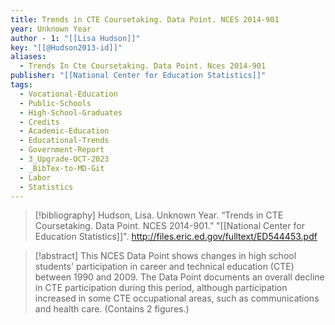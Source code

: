 ```yaml
---
title: Trends in CTE Coursetaking. Data Point. NCES 2014-901
year: Unknown Year
author - 1: "[[Lisa Hudson]]"
key: "[[@Hudson2013-id]]"
aliases:
  - Trends In Cte Coursetaking. Data Point. Nces 2014-901
publisher: "[[National Center for Education Statistics]]"
tags:
  - Vocational-Education
  - Public-Schools
  - High-School-Graduates
  - Credits
  - Academic-Education
  - Educational-Trends
  - Government-Report
  - 3_Upgrade-OCT-2023
  - _BibTex-to-MD-Git
  - Labor
  - Statistics
---
```


> [!bibliography]
> Hudson, Lisa. Unknown Year. “Trends in CTE Coursetaking. Data Point. NCES 2014-901.” "[[National Center for Education Statistics]]". http://files.eric.ed.gov/fulltext/ED544453.pdf

> [!abstract]
> This NCES Data Point shows changes in high school students' participation in career and technical education (CTE) between 1990 and 2009. The Data Point documents an overall decline in CTE participation during this period, although participation increased in some CTE occupational areas, such as communications and health care. (Contains 2 figures.)
